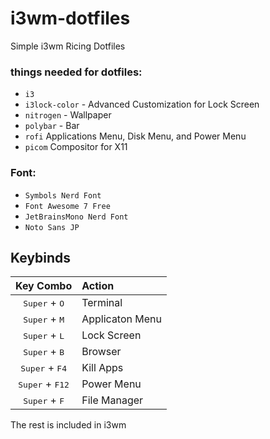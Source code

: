# i3wm-dotfiles
Simple i3wm Ricing Dotfiles

### things needed for dotfiles:
- `i3`
- `i3lock-color` - Advanced Customization for Lock Screen
- `nitrogen` - Wallpaper
- `polybar` - Bar
- `rofi` Applications Menu, Disk Menu, and Power Menu
- `picom` Compositor for X11

### Font:
- `Symbols Nerd Font`
- `Font Awesome 7 Free`
- `JetBrainsMono Nerd Font`
- `Noto Sans JP`

## Keybinds
| Key Combo | Action |
|:---------:|:-------|
| <kbd>Super</kbd> + <kbd>O</kbd> | Terminal |
| <kbd>Super</kbd> + <kbd>M</kbd> | Applicaton Menu |
| <kbd>Super</kbd> + <kbd>L</kbd> | Lock Screen |
| <kbd>Super</kbd> + <kbd>B</kbd> | Browser |
| <kbd>Super</kbd> + <kbd>F4</kbd> | Kill Apps |
| <kbd>Super</kbd> + <kbd>F12</kbd> | Power Menu |
| <kbd>Super</kbd> + <kbd>F</kbd> | File Manager |
The rest is included in i3wm
